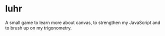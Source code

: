# luhr
A small game to learn more about canvas, to strengthen my JavaScript and to brush up on my trigonometry.
